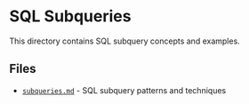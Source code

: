 # SQL Subqueries

This directory contains SQL subquery concepts and examples.

## Files

- [`subqueries.md`](subqueries.md) - SQL subquery patterns and techniques